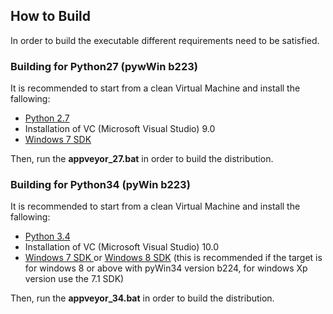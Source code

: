 ## How to Build 
In order to build the executable different requirements 
need to be satisfied. 


### Building for Python27 (pywWin b223)
It is recommended to start from a clean Virtual Machine and install 
the fallowing:

- [Python 2.7](https://www.python.org/download/releases/2.7/)
- Installation of VC (Microsoft Visual Studio) 9.0
- [Windows 7 SDK ](https://www.microsoft.com/en-us/download/details.aspx?id=8279)

Then, run the **appveyor_27.bat** in order to build the distribution.

### Building for Python34 (pyWin b223)
It is recommended to start from a clean Virtual Machine and install 
the fallowing:

- [Python 3.4](https://www.python.org/download/releases/3.4/)
- Installation of VC (Microsoft Visual Studio) 10.0
- [Windows 7 SDK ](https://www.microsoft.com/en-us/download/details.aspx?id=8279) or [Windows 8 SDK]() (this is recommended if the 
target is for windows 8 or above with pyWin34 version b224, for windows Xp version use the 7.1 SDK)

Then, run the **appveyor_34.bat** in order to build the distribution.